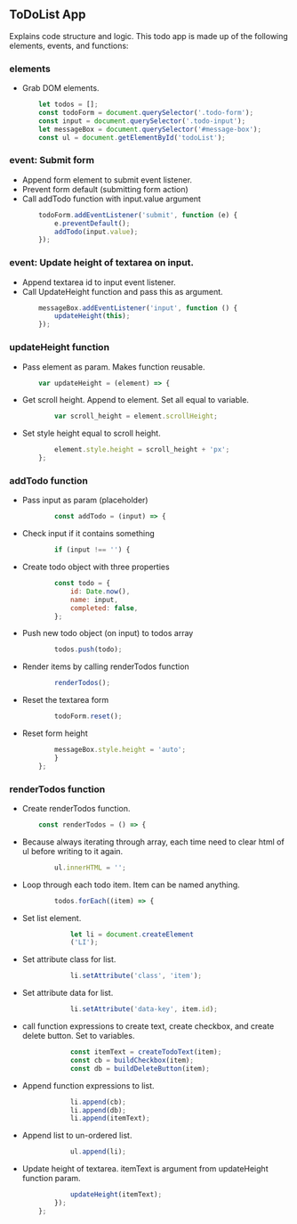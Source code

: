 ## ToDoList App
Explains code structure and logic.
This todo app is made up of the following elements, events, and functions:

### elements
- Grab DOM elements.
	``` javascript
		let todos = [];
		const todoForm = document.querySelector('.todo-form');
		const input = document.querySelector('.todo-input');
		let messageBox = document.querySelector('#message-box');
		const ul = document.getElementById('todoList');
	```
### event: Submit form

- Append form element to submit event listener.
- Prevent form default  (submitting form action)
- Call addTodo function with input.value argument
	``` javascript
		todoForm.addEventListener('submit', function (e) {
			e.preventDefault();
			addTodo(input.value);
		});
	```
### event: Update height of textarea on input.

- Append textarea id to input event listener.
- Call UpdateHeight function and pass this as argument.
	``` javascript
		messageBox.addEventListener('input', function () {
			updateHeight(this);
		});
	```
### updateHeight function

- Pass element as param. Makes function reusable.
	``` javascript
		var updateHeight = (element) => {
	```
- Get scroll height. Append to element. Set all equal to variable.
	``` javascript
			var scroll_height = element.scrollHeight;
	```
- Set style height equal to scroll height.
	``` javascript
			element.style.height = scroll_height + 'px';
		};
	```
### addTodo function

- Pass input as param (placeholder)
	``` javascript
			const addTodo = (input) => {
	```
- Check input if it contains something
	``` javascript
			if (input !== '') {
	```
- Create todo object with three properties
	``` javascript
			const todo = {
				id: Date.now(),
				name: input,
				completed: false,
			};
	```
- Push new todo object (on input) to todos array
	``` javascript
			todos.push(todo);
	```
- Render items by calling renderTodos function
	``` javascript
			renderTodos();
	```
- Reset the textarea form
	``` javascript
			todoForm.reset();
	```
- Reset form height
	``` javascript
			messageBox.style.height = 'auto';
			}
		};
	```
### renderTodos function

- Create renderTodos function.
	``` javascript
		const renderTodos = () => {
	```
- Because always iterating through array, each time need to clear html of ul before writing to it again. 
	``` javascript
			ul.innerHTML = '';
	```
- Loop through each todo item. Item can be named anything.
	``` javascript
			todos.forEach((item) => {
	```
- Set list element.
	``` javascript
				let li = document.createElement	
				('LI'); 
	```
- Set attribute class for list.
	``` javascript
				li.setAttribute('class', 'item');
	```
- Set attribute data for list.
	``` javascript
				li.setAttribute('data-key', item.id);
	```
- call function expressions to create text,  create checkbox, and create delete button. Set to variables.
	``` javascript
				const itemText = createTodoText(item);
				const cb = buildCheckbox(item);
				const db = buildDeleteButton(item);
	```
- Append function expressions to list.
	``` javascript
				li.append(cb);
				li.append(db);
				li.append(itemText);
	```
- Append list to un-ordered list.
	``` javascript
				ul.append(li);
	```
- Update height of textarea. itemText is argument from updateHeight function param.
	``` javascript
				updateHeight(itemText);
			});
		};
	```
